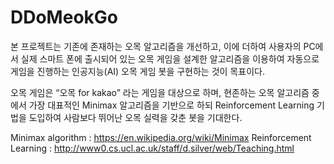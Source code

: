 # DDoMeokGo

  본 프로젝트는 기존에 존재하는 오목 알고리즘을 개선하고, 이에 더하여 사용자의 PC에서 실제 스마트 폰에 출시되어 있는 오목 게임을 설계한 알고리즘을 이용하여 자동으로 게임을 진행하는 인공지능(AI) 오목 게임 봇을 구현하는 것이 목표이다. 

  오목 게임은 “오목 for kakao” 라는 게임을 대상으로 하며, 현존하는 오목 알고리즘 중에서 가장 대표적인 Minimax 알고리즘을 기반으로 하되 Reinforcement Learning 기법을 도입하여 사람보다 뛰어난 오목 실력을 갖춘 봇을 기대한다.

  Minimax algorithm : https://en.wikipedia.org/wiki/Minimax
  Reinforcement Learning : http://www0.cs.ucl.ac.uk/staff/d.silver/web/Teaching.html
